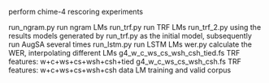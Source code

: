perform chime-4 rescoring experiments


run_ngram.py    run ngram LMs
run_trf.py      run TRF LMs
run_trf_2.py    using the results models generated by run_trf.py as the initial model, subsequently run AugSA several times
run_lstm.py     run LSTM LMs
wer.py          calculate the WER, interpolating different LMs
g4_w_c_ws_cs_wsh_csh_tied.fs    TRF features: w+c+ws+cs+wsh+csh+tied
g4_w_c_ws_cs_wsh_csh.fs         TRF features: w+c+ws+cs+wsh+csh
data            LM training and valid corpus